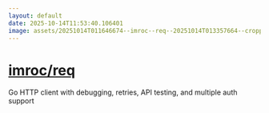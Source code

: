 ```yaml
---
layout: default
date: 2025-10-14T11:53:40.106401
image: assets/20251014T011646674--imroc--req--20251014T013357664--cropped.png
---
```


# [imroc/req](https://github.com/imroc/req)

Go HTTP client with debugging, retries, API testing, and multiple auth support
